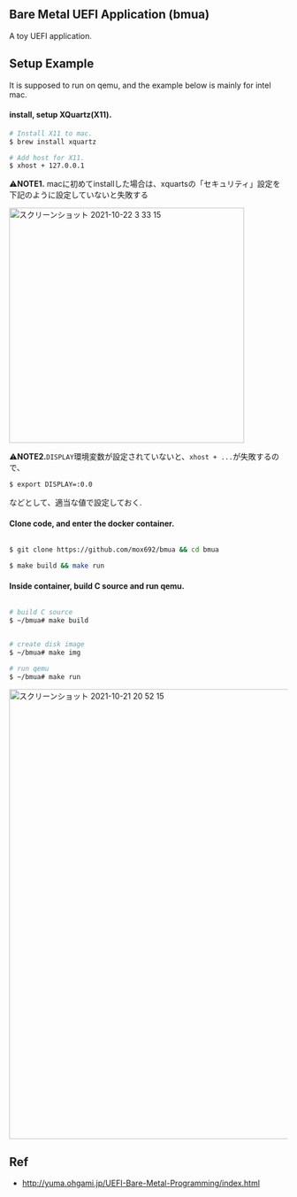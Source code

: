 ## Bare Metal UEFI Application (bmua)
A toy UEFI application.

## Setup Example
It is supposed to run on qemu, and the example below is mainly for intel mac.

#### install, setup XQuartz(X11).
```bash
# Install X11 to mac.
$ brew install xquartz

# Add host for X11.
$ xhost + 127.0.0.1

```

⚠️**NOTE1.** macに初めてinstallした場合は、xquartsの「セキュリティ」設定を下記のように設定していないと失敗する

<img width="425" alt="スクリーンショット 2021-10-22 3 33 15" src="https://user-images.githubusercontent.com/55653825/138336584-24fab510-63b2-452c-81b9-6e6b92bcacc5.png">

⚠️**NOTE2.**`DISPLAY`環境変数が設定されていないと、`xhost + ...`が失敗するので、
```bash
$ export DISPLAY=:0.0
```
などとして、適当な値で設定しておく.

#### Clone code, and enter the docker container.

```bash

$ git clone https://github.com/mox692/bmua && cd bmua

$ make build && make run
```

#### Inside container, build C source and run qemu.
```bash

# build C source
$ ~/bmua# make build


# create disk image
$ ~/bmua# make img

# run qemu
$ ~/bmua# make run
```
<img width="813" alt="スクリーンショット 2021-10-21 20 52 15" src="https://user-images.githubusercontent.com/55653825/138272373-4224d0f8-3117-4696-9d57-754f05f5e20d.png">

## Ref
* http://yuma.ohgami.jp/UEFI-Bare-Metal-Programming/index.html
